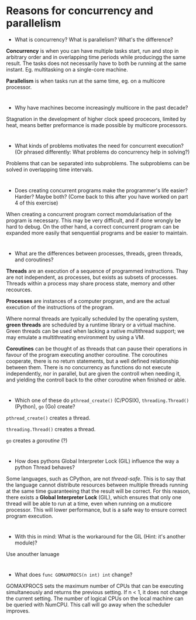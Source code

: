 # Reasons for concurrency and parallelism

- What is concurrency? What is parallelism? What's the difference?
 
__Concurrency__ is when you can have multiple tasks start, run and stop in arbitrary order and in overlapping time periods while producingg the same result. The tasks does not necessarily have to both be running at the same instant. Eg. multitasking on a single-core machine.

__Parallelism__ is when tasks run at the same time, eg. on a multicore processor.

#
 
- Why have machines become increasingly multicore in the past decade?
 
Stagnation in the development of higher clock speed procecors, limited by heat, means better preformance is made possible by multicore processors.
 
#
 
- What kinds of problems motivates the need for concurrent execution? (Or phrased differently: What problems do concurrency help in solving?)

Problems that can be separated into subproblems. The subproblems can be solved in overlapping time intervals.

#
 
- Does creating concurrent programs make the programmer's life easier? Harder? Maybe both? (Come back to this after you have worked on part 4 of this exercise)
 
When creating a concurrent program correct momdularisation of the program is necessary. This may be very difficult, and if done wrongly be hard to debug. On the other hand, a correct concurrent program can be expanded more easily that senquential programs and be easier to maintain. 

#

<!-- -->
- What are the differences between processes, threads, green threads, and coroutines?
 
__Threads__ are an execution of a sequence of programmed instructions. Thay are not independent, as processes, but exists as subsets of processes. Threads within a process may share process state, memory and other recources. 

__Processes__ are instances of a computer program, and are the actual execution of the instructions of the program. 
 
Where normal threads are typically scheduled by the operating system, __green threads__ are scheduled by a runtime library or a virtual machine. Green threads can be used when lacking a native multithread support; we may emulate a multithreating environment by using a VM.
 
__Coroutines__ can be thought of as threads that can pause their operations in favour of the program executing another coroutine. The coroutines cooperate, there is no return statements, but a well defined relationship between them. There is no concurrency as functions do not execute independently, nor in parallel, but are given the controll when needing it, and yielding the controll back to the other coroutine when finished or able. 

#

- Which one of these do `pthread_create()` (C/POSIX), `threading.Thread()` (Python), `go` (Go) create?
 
`pthread_create()` creates a thread.

`threading.Thread()` creates a thread.

`go` creates a _goroutine_ (?)

#

- How does pythons Global Interpreter Lock (GIL) influence the way a python Thread behaves?
 
Some languages, such as CPython, are not _thread-safe_. This is to say that the language cannot distribute resources between multiple threads running at the same time guaranteeing that the result will be correct. For this reason, there exists a __Global Interpreter Lock__ (GIL), which ensures that only one thread will be able to run at a time, even when running on a muticore processor. This will lower performance, but is a safe way to ensure correct program execution. 

#

- With this in mind: What is the workaround for the GIL (Hint: it's another module)?
 
Use anouther lanuage

#

- What does `func GOMAXPROCS(n int) int` change? 

GOMAXPROCS sets the maximum number of CPUs that can be executing simultaneously and returns the previous setting. If n < 1, it does not change the current setting. The number of logical CPUs on the local machine can be queried with NumCPU. This call will go away when the scheduler improves.

